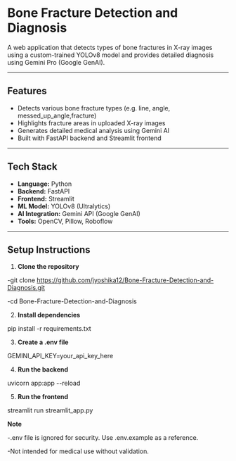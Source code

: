 # Bone Fracture Detection and Diagnosis

A web application that detects types of bone fractures in X-ray images using a custom-trained YOLOv8 model and provides detailed diagnosis using Gemini Pro (Google GenAI).

---

## Features

- Detects various bone fracture types (e.g. line, angle, messed_up_angle,fracture)
- Highlights fracture areas in uploaded X-ray images
- Generates detailed medical analysis using Gemini AI
- Built with FastAPI backend and Streamlit frontend

---

## Tech Stack

- **Language:** Python
- **Backend:** FastAPI
- **Frontend:** Streamlit
- **ML Model:** YOLOv8 (Ultralytics)
- **AI Integration:** Gemini API (Google GenAI)
- **Tools:** OpenCV, Pillow, Roboflow

---

## Setup Instructions

1. **Clone the repository**
 
-git clone https://github.com/jyoshika12/Bone-Fracture-Detection-and-Diagnosis.git

-cd Bone-Fracture-Detection-and-Diagnosis

2. **Install dependencies** 


pip install -r requirements.txt

3. **Create a .env file**


GEMINI_API_KEY=your_api_key_here

4. **Run the backend**

uvicorn app:app --reload

5. **Run the frontend** 

streamlit run streamlit_app.py


**Note**

-.env file is ignored for security. Use .env.example as a reference.

-Not intended for medical use without validation.
